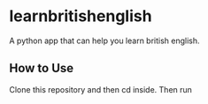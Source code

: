 # learnbritishenglish
A python app that can help you learn british english.

## How to Use

Clone this repository and then cd inside. Then run 

